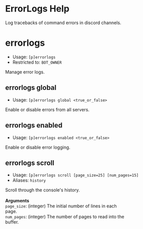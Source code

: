 # ErrorLogs Help

Log tracebacks of command errors in discord channels.

# errorlogs
 - Usage: `[p]errorlogs `
 - Restricted to: `BOT_OWNER`

Manage error logs.

## errorlogs global
 - Usage: `[p]errorlogs global <true_or_false> `

Enable or disable errors from all servers.

## errorlogs enabled
 - Usage: `[p]errorlogs enabled <true_or_false> `

Enable or disable error logging.

## errorlogs scroll
 - Usage: `[p]errorlogs scroll [page_size=25] [num_pages=15] `
 - Aliases: `history`

Scroll through the console's history.<br/><br/>__**Arguments**__<br/>`page_size`: (integer) The initial number of lines in each<br/>page.<br/>`num_pages`: (integer) The number of pages to read into the<br/>buffer.

